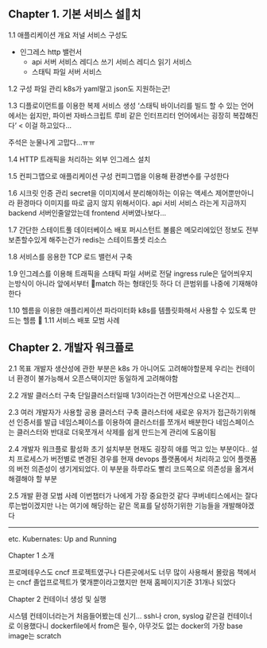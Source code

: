 ## Chapter 1. 기본 서비스 설치
1.1 애플리케이션 개요
저널 서비스 구성도
- 인그레스 http 밸런서
	- api 서버 서비스
		레디스 쓰기 서비스
		레디스 읽기 서비스
	- 스태틱 파일 서버 서비스

1.2 구성 파일 관리
k8s가 yaml말고 json도 지원하는군!

1.3 디플로이먼트를 이용한 복제 서비스 생성
‘스태틱 바이너리를 빌드 할 수 있는 언어에서는 쉽지만, 파이썬 자바스크립트 루비 같은 인터프리터 언어에서는 굉장히 복잡해진다’ < 이걸 하고있다…

주석은 눈물나게 고맙다…ㅠㅠ

1.4 HTTP 트래픽을 처리하는 외부 인그레스 설치

1.5 컨피그맵으로 애플리케이션 구성
컨피그맵을 이용해 환경변수를 구성한다

1.6 시크릿 인증 관리
secret을 이미지에서 분리해야하는 이유는 액세스 제어뿐만아니라 환경마다 이미지를 따로 굽지 않지 위해서이다.
api 서비 서비스 라는게 지금까지 backend 서버인줄알았는데 frontend 서버였나보다…

1.7 간단한 스테이트풀 데이터베이스 배포
퍼시스턴트 볼륨은 메모리에있던 정보도 전부 보존할수있게 해주는건가
redis는 스테이트풀셋 리소스

1.8 서비스를 응용한 TCP 로드 밸런서 구축

1.9 인그레스를 이용해 트래픽을 스태틱 파일 서버로 전달
ingress rule은 덮어씌우지는방식이 아니라 앞에서부터 match 하는 형태인듯 하다 더 큰범위를 나중에 기재해야한다

1.10 헬름을 이용한 애플리케이션 파라미터화
k8s를 템플릿화해서 사용할 수 있도록 만드는 헬름

1.11 서비스 배포 모범 사례

## Chapter 2. 개발자 워크플로

2.1 목표
개발자 생산성에 관한 부분은 k8s 가 아니어도 고려해야할문제
우리는 컨테이너 환경이 불가능해서 오픈스택이지만 동일하게 고려해야함

2.2 개발 클러스터 구축
단일클러스터일때 1/3이라는건 어떤계산으로 나온건지...

2.3 여러 개발자가 사용할 공용 클러스터 구축
클러스터에 새로운 유저가 접근하기위해선 인증서를 발급
네임스페이스를 이용하여 클러스터를 쪼개서 배분한다
네임스페이스는 클러스터와 반대로 더욱쪼개서 삭제를 쉽게 만드는게 관리에 도움이됨

2.4 개발자 워크플로 활성화
초기 설치부분 현재도 굉장히 애를 먹고 있는 부분이다..
설치 프로세스가 버전별로 변경된 경우를 현재 devops 플랫폼에서 처리하고 있어 플랫폼의 버전 의존성이 생기게되었다.
이 부분을 하루라도 빨리 코드쪽으로 의존성을 옮겨서 해결해야 할 부분

2.5 개발 환경 모범 사례
이번챕터가 나에게 가장 중요한것 같다
쿠버네티스에서는 잘다루는법이겠지만 나는 여기에 해당하는 같은 목표를 달성하기위한 기능들을 개발해야겠다

----------------------

etc.
Kubernates: Up and Running

Chapter 1 소개

프로메테우스도 cncf 프로젝트였구나 다른곳에서도 너무 많이 사용해서 몰랐음
책에서는 cncf 졸업프로젝트가 몇개뿐이라고했지만 현재 홈페이지기준 31개나 되었다

Chapter 2 컨테이너 생성 및 실행

시스템 컨테이너라는거 처음들어봤는데 신기… ssh나 cron, syslog 같은걸 컨테이너로 이용했다니
dockerfile에서 from은 필수, 아무것도 없는 docker의 가장 base image는 scratch
